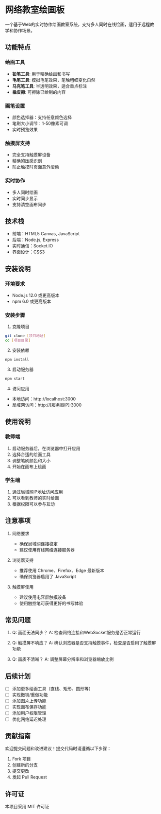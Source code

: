 # 网络教室绘画板

一个基于Web的实时协作绘画教室系统，支持多人同时在线绘画，适用于远程教学和协作场景。

## 功能特点

### 绘画工具
- **铅笔工具**: 用于精确绘画和书写
- **毛笔工具**: 模拟毛笔效果，笔触粗细变化自然
- **马克笔工具**: 半透明效果，适合重点标注
- **橡皮擦**: 可擦除已绘制的内容

### 画笔设置
- 颜色选择器：支持任意颜色选择
- 笔刷大小调节：1-50像素可调
- 实时预览效果

### 触摸屏支持
- 完全支持触摸屏设备
- 精确的压感识别
- 防止触摸时页面意外滚动

### 实时协作
- 多人同时绘画
- 实时同步显示
- 支持清空画布同步

## 技术栈

- 前端：HTML5 Canvas, JavaScript
- 后端：Node.js, Express
- 实时通信：Socket.IO
- 界面设计：CSS3

## 安装说明

### 环境要求
- Node.js 12.0 或更高版本
- npm 6.0 或更高版本

### 安装步骤

1. 克隆项目
```bash
git clone [项目地址]
cd [项目目录]
```

2. 安装依赖
```bash
npm install
```

3. 启动服务器
```bash
npm start
```

4. 访问应用
- 本地访问：http://localhost:3000
- 局域网访问：http://[服务器IP]:3000

## 使用说明

### 教师端
1. 启动服务器后，在浏览器中打开应用
2. 选择合适的绘画工具
3. 调整笔刷颜色和大小
4. 开始在画布上绘画

### 学生端
1. 通过局域网IP地址访问应用
2. 可以看到教师的实时绘画
3. 根据权限可以参与互动

## 注意事项

1. 网络要求
   - 确保局域网连接稳定
   - 建议使用有线网络连接服务器

2. 浏览器支持
   - 推荐使用 Chrome、Firefox、Edge 最新版本
   - 确保浏览器启用了 JavaScript

3. 触摸屏使用
   - 建议使用电容屏触摸设备
   - 使用触控笔可获得更好的书写体验

## 常见问题

1. Q: 画面无法同步？
   A: 检查网络连接和WebSocket服务是否正常运行

2. Q: 触摸屏不响应？
   A: 确认浏览器是否支持触摸事件，检查是否启用了触摸屏功能

3. Q: 画质不清晰？
   A: 调整屏幕分辨率和浏览器缩放比例

## 后续计划

- [ ] 添加更多绘画工具（直线、矩形、圆形等）
- [ ] 实现撤销/重做功能
- [ ] 添加图片上传功能
- [ ] 实现画布保存功能
- [ ] 添加用户权限管理
- [ ] 优化网络延迟处理

## 贡献指南

欢迎提交问题和改进建议！提交代码时请遵循以下步骤：

1. Fork 项目
2. 创建新的分支
3. 提交更改
4. 发起 Pull Request

## 许可证

本项目采用 MIT 许可证
